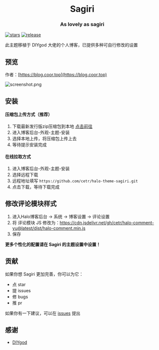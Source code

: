 <h1 align="center">Sagiri</h1>
<h3 align="center">As lovely as sagiri</h3>
    
[![stars](https://flat.badgen.net/github/stars/cetr/halo-theme-sagiri)](https://github.com/cetr/halo-theme-sagiri)
[![release](https://img.shields.io/github/v/release/cetr/halo-theme-sagiri.svg?style=flat-square)](https://github.com/cetr/halo-theme-sagiri)

此主题移植于 DIYgod 大佬的个人博客，已提供多种可自行修改的设置

## 预览

作者：[https://blog.coor.top](https://blog.coor.top)

![screenshot.png](https://cdn.jsdelivr.net/gh/cetr/halo-theme-sagiri@latest/screenshot.png)

## 安装

#### 压缩包上传方式（推荐）

1. 下载最新发行版zip压缩包到本地 [点击前往](https://github.com/cetr/halo-theme-sagiri/releases)
2. 进入博客后台-外观-主题-安装
3. 选择本地上传，将压缩包上传上去
4. 等待提示安装完成

#### 在线拉取方式

1. 进入博客后台-外观-主题-安装
2. 选择远程下载
3. 远程地址填写 `https://github.com/cetr/halo-theme-sagiri.git`
5. 点击下载，等待下载完成

## 修改评论模块样式

1. 进入Halo博客后台 -> 系统 -> 博客设置 -> 评论设置
2. 将 评论模块 JS 修改为：https://cdn.jsdelivr.net/gh/cetr/halo-comment-yu@latest/dist/halo-comment.min.js
3. 保存

**更多个性化的配置请在 Sagiri 的主题设置中设置！**

## 贡献

如果你想 Sagiri 更加完善，你可以为它：

- 点 star
- 提 issues
- 修 bugs
- 推 pr

如果你有一下建议，可以在 [issues](https://github.com/cetr/halo-theme-sagiri/issues) 提出

## 感谢

- [DIYgod](https://diygod.me)
